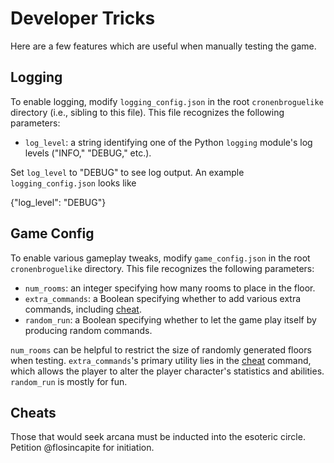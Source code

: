 # Developer Tricks

Here are a few features which are useful when manually testing the game.

## Logging

To enable logging, modify `logging_config.json` in the root `cronenbroguelike` directory (i.e., sibling to this file). This file recognizes the following parameters:

- `log_level`: a string identifying one of the Python `logging` module's log levels ("INFO," "DEBUG," etc.).

Set `log_level` to "DEBUG" to see log output. An example `logging_config.json` looks like

{"log\_level": "DEBUG"}

## Game Config

To enable various gameplay tweaks, modify `game_config.json` in the root `cronenbroguelike` directory. This file recognizes the following parameters:

- `num_rooms`: an integer specifying how many rooms to place in the floor.
- `extra_commands`: a Boolean specifying whether to add various extra commands, including [cheat](#cheats).
- `random_run`: a Boolean specifying whether to let the game play itself by producing random commands.

`num_rooms` can be helpful to restrict the size of randomly generated floors when testing. `extra_commands`'s primary utility lies in the [cheat](#cheats) command, which allows the player to alter the player character's statistics and abilities. `random_run` is mostly for fun.

## Cheats

Those that would seek arcana must be inducted into the esoteric circle. Petition @flosincapite for initiation.
